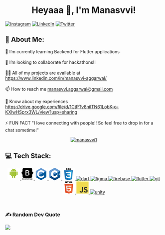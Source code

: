 <h1 align="center">Heyaaa 👋, I'm Manasvvi!</h1>

[![Instagram](https://img.shields.io/badge/Instagram-%23E4405F.svg?logo=Instagram&logoColor=white)](https://instagram.com/manasvvi_aggarwal) [![LinkedIn](https://img.shields.io/badge/LinkedIn-%230077B5.svg?logo=linkedin&logoColor=white)](https://linkedin.com/in/manasvvi-aggarwal) [![Twitter](https://img.shields.io/badge/Twitter-%231DA1F2.svg?logo=Twitter&logoColor=white)](https://twitter.com/manasvvi)
  
## 💫 About Me:
<!-- 🔭 I’m currently working on... some hackathon and freelance projects!<br><br> -->
🌱 I’m currently learning Backend for Flutter applications<br><br>
👯 I’m looking to collaborate for hackathons!!<br><br>
👨‍💻 All of my projects are available at https://www.linkedin.com/in/manasvvi-aggarwal/<br><br>
📫 How to reach me manasvvi.aggarwal@gmail.com<br><br>
📄 Know about my experiences https://drive.google.com/file/d/1CtPTv8nilTN61LobK-o-KXIwHSprx3WL/view?usp=sharing<br><br>
⚡ FUN FACT "I love connecting with people!! So feel free to drop in for a chat sometime!"

<p align="center"> <a href="https://github.com/ryo-ma/github-profile-trophy"><img src="https://github-profile-trophy.vercel.app/?username=manasvvi1&theme=radical&no-frame=true&no-bg=true&margin-w=4" alt="manasvvi1" /></a> </p>

## 💻 Tech Stack:
<p align="center"> <a href="https://developer.android.com" target="_blank" rel="noreferrer"> <img src="https://raw.githubusercontent.com/devicons/devicon/master/icons/android/android-original-wordmark.svg" alt="android" width="40" height="40"/> </a> <a href="https://getbootstrap.com" target="_blank" rel="noreferrer"> <img src="https://raw.githubusercontent.com/devicons/devicon/master/icons/bootstrap/bootstrap-plain-wordmark.svg" alt="bootstrap" width="40" height="40"/> </a> <a href="https://www.cprogramming.com/" target="_blank" rel="noreferrer"> <img src="https://raw.githubusercontent.com/devicons/devicon/master/icons/c/c-original.svg" alt="c" width="40" height="40"/> </a> <a href="https://www.w3schools.com/cpp/" target="_blank" rel="noreferrer"> <img src="https://raw.githubusercontent.com/devicons/devicon/master/icons/cplusplus/cplusplus-original.svg" alt="cplusplus" width="40" height="40"/> </a> <a href="https://www.w3schools.com/css/" target="_blank" rel="noreferrer"> <img src="https://raw.githubusercontent.com/devicons/devicon/master/icons/css3/css3-original-wordmark.svg" alt="css3" width="40" height="40"/> </a> <a href="https://dart.dev" target="_blank" rel="noreferrer"> <img src="https://www.vectorlogo.zone/logos/dartlang/dartlang-icon.svg" alt="dart" width="40" height="40"/> </a> <a href="https://www.figma.com/" target="_blank" rel="noreferrer"> <img src="https://www.vectorlogo.zone/logos/figma/figma-icon.svg" alt="figma" width="40" height="40"/> </a> <a href="https://firebase.google.com/" target="_blank" rel="noreferrer"> <img src="https://www.vectorlogo.zone/logos/firebase/firebase-icon.svg" alt="firebase" width="40" height="40"/> </a> <a href="https://flutter.dev" target="_blank" rel="noreferrer"> <img src="https://www.vectorlogo.zone/logos/flutterio/flutterio-icon.svg" alt="flutter" width="40" height="40"/> </a> <a href="https://git-scm.com/" target="_blank" rel="noreferrer"> <img src="https://www.vectorlogo.zone/logos/git-scm/git-scm-icon.svg" alt="git" width="40" height="40"/> </a> <a href="https://www.w3.org/html/" target="_blank" rel="noreferrer"> <img src="https://raw.githubusercontent.com/devicons/devicon/master/icons/html5/html5-original-wordmark.svg" alt="html5" width="40" height="40"/> </a> <a href="https://developer.mozilla.org/en-US/docs/Web/JavaScript" target="_blank" rel="noreferrer"> <img src="https://raw.githubusercontent.com/devicons/devicon/master/icons/javascript/javascript-original.svg" alt="javascript" width="40" height="40"/> </a> <a href="https://unity.com/" target="_blank" rel="noreferrer"> <img src="https://www.vectorlogo.zone/logos/unity3d/unity3d-icon.svg" alt="unity" width="40" height="40"/> </a> </p>
<br>

<!-- ## 📊 GitHub Stats:
![](https://github-readme-stats.vercel.app/api?username=manasvvi1&theme=radical&hide_border=false&include_all_commits=false&count_private=true)<br/>
![](https://github-readme-streak-stats.herokuapp.com/?user=manasvvi1&theme=radical&hide_border=false)<br/>
![](https://github-readme-stats.vercel.app/api/top-langs/?username=manasvvi1&theme=radical&hide_border=false&include_all_commits=false&count_private=true&layout=compact) -->

<!-- ## 🐦 Latest Tweet
[![](https://gtce.itsvg.in/api?username=manasvvi)](https://github.com/VishwaGauravIn/github-twitter-card-embed)
 -->
 
### ✍️ Random Dev Quote
![](https://quotes-github-readme.vercel.app/api?type=horizontal&theme=radical)
